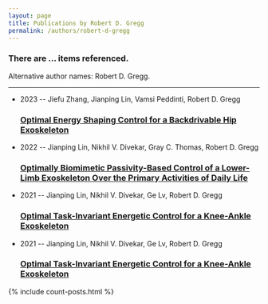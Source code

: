 ```yaml
---
layout: page
title: Publications by Robert D. Gregg
permalink: /authors/robert-d-gregg
---
```


<h3 id="number-posts">There are ... items referenced.</h3>
<p id='info-authors'>Alternative author names: Robert D. Gregg.</p>
<hr />
<ul class="post-list">
<li><span class='post-meta'>2023 -- Jiefu Zhang, Jianping Lin, Vamsi Peddinti, Robert D. Gregg</span><h3><a class='post-link' href="{{ site.baseurl }}/optimal-energy-shaping-control-for-a-backdrivable-hip-exoskeleton">Optimal Energy Shaping Control for a Backdrivable Hip Exoskeleton</a></h3></li>
<li><span class='post-meta'>2022 -- Jianping Lin, Nikhil V. Divekar, Gray C. Thomas, Robert D. Gregg</span><h3><a class='post-link' href="{{ site.baseurl }}/optimally-biomimetic-passivity-based-control-of-a-lower-limb-exoskeleton-over-the-primary-activities-of-daily-life">Optimally Biomimetic Passivity-Based Control of a Lower-Limb Exoskeleton Over the Primary Activities of Daily Life</a></h3></li>
<li><span class='post-meta'>2021 -- Jianping Lin, Nikhil V. Divekar, Ge Lv, Robert D. Gregg</span><h3><a class='post-link' href="{{ site.baseurl }}/optimal-task-invariant-energetic-control-for-a-knee-ankle-exoskeleton0">Optimal Task-Invariant Energetic Control for a Knee-Ankle Exoskeleton</a></h3></li>
<li><span class='post-meta'>2021 -- Jianping Lin, Nikhil V. Divekar, Ge Lv, Robert D. Gregg</span><h3><a class='post-link' href="{{ site.baseurl }}/optimal-task-invariant-energetic-control-for-a-knee-ankle-exoskeleton">Optimal Task-Invariant Energetic Control for a Knee-Ankle Exoskeleton</a></h3></li>

</ul>
{% include count-posts.html %}
